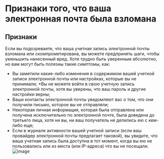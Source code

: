 [Title]: # (Признаки того, что ваша электронная почта была взломана)
[Order]: # (11)

# Признаки того, что ваша электронная почта была взломана

## Признаки 

Если вы подозреваете, что ваша учетная запись электронной почты взломана или скомпрометирована, вы можете предпринять шаги, чтобы уменьшить нанесенный вред. Хотя трудно быть уверенным абсолютно, но вам могут быть полезны такие симптомы, как:

* Вы заметили какие-либо изменения в содержимом вашей учетной записи электронной почты или настройках, которые вы не принимали;
*Вы не можете войти в свою учетную запись электронной почты, хотя вы уверены, что ваш пароль и другие настройки верны;
* Ваши контакты электронной почты уведомляют вас о том, что они получили письмо, которое вы не отправляли;
* Некоторая личная информация, которая была отправлена ​​или получена исключительно по электронной почте, была доведена до третьего лица, хотя ни вы, ни ваш получатель не делились ею с кем-либо еще;
* Если в журнале активности вашей учетной записи (если ваш провайдер электронной почты предлагает таковой), вы увидите, что ваша учетная запись была доступна в тот момент, когда вы ею не пользовались или из места (или IP-адреса) что вы не посещали.
![image](email2.png)